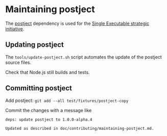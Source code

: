 # Maintaining postject

The [postject](https://github.com/nodejs/postject) dependency is used for the
[Single Executable strategic initiative](https://github.com/nodejs/single-executable).

## Updating postject

The `tools/update-postject.sh` script automates the update of the postject
source files.

Check that Node.js still builds and tests.

## Committing postject

Add postject: `git add --all test/fixtures/postject-copy`

Commit the changes with a message like

```text
deps: update postject to 1.0.0-alpha.4

Updated as described in doc/contributing/maintaining-postject.md.
```
